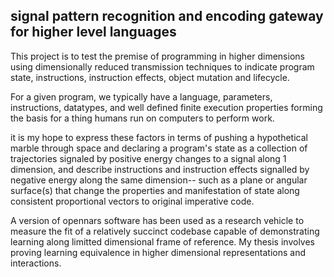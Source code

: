 ## signal pattern recognition and encoding gateway for higher level languages   

This project is to test the premise of programming in higher dimensions using dimensionally reduced transmission
techniques to indicate program state, instructions, instruction effects, object mutation and lifecycle.

For a given program, we typically have a language, parameters, instructions, datatypes, and well defined finite 
execution properties forming the basis for a thing humans run on computers to perform work.

it is my hope to express these factors in terms of pushing a hypothetical marble through space and declaring a program's state as a collection of trajectories signaled by positive energy changes to a signal along 1 dimension, and
describe instructions and instruction effects signalled by negative energy along the same dimension--  such as a plane or angular surface(s) that change the properties and manifestation of state along consistent proportional vectors to original imperative code.

A version of opennars software has been used as a research vehicle to measure the fit of a relatively succinct codebase
capable of demonstrating learning along limitted dimensional frame of reference.  My thesis involves proving learning equivalence in higher dimensional representations and interactions.
